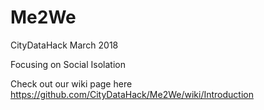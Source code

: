 # Me2We
CityDataHack March 2018

Focusing on Social Isolation

Check out our wiki page here https://github.com/CityDataHack/Me2We/wiki/Introduction
